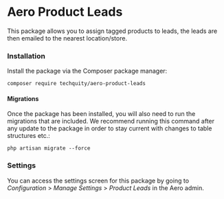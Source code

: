 # Aero Product Leads

This package allows you to assign tagged products to leads, the leads are then emailed to the nearest location/store.

### Installation

Install the package via the Composer package manager:

```shell
composer require techquity/aero-product-leads
```

#### Migrations

Once the package has been installed, you will also need to run the migrations that are included. We recommend running this command after any update to the package in order to stay current with changes to table structures etc.:

```shell
php artisan migrate --force
```

### Settings

You can access the settings screen for this package by going to *Configuration* > *Manage Settings* > *Product Leads* in the Aero admin.
